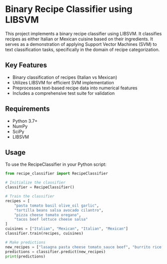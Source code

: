 # Binary Recipe Classifier using LIBSVM

This project implements a binary recipe classifier using LIBSVM. It classifies recipes as either Italian or Mexican cuisine based on their ingredients. It serves as a demonstration of applying Support Vector Machines (SVM) to text classification tasks, specifically in the domain of recipe categorization.

## Key Features

- Binary classification of recipes (Italian vs Mexican)
- Utilizes LIBSVM for efficient SVM implementation
- Preprocesses text-based recipe data into numerical features
- Includes a comprehensive test suite for validation

## Requirements

- Python 3.7+
- NumPy
- SciPy
- LIBSVM


## Usage

To use the RecipeClassifier in your Python script:

```python
from recipe_classifier import RecipeClassifier

# Initialize the classifier
classifier = RecipeClassifier()

# Train the classifier
recipes = [
    "pasta tomato basil olive_oil garlic",
    "tortilla beans salsa avocado cilantro",
    "pizza cheese tomato oregano",
    "tacos beef lettuce cheese salsa"
]
cuisines = ["Italian", "Mexican", "Italian", "Mexican"]
classifier.train(recipes, cuisines)

# Make predictions
new_recipes = ["lasagna pasta cheese tomato_sauce beef", "burrito rice beans salsa guacamole"]
predictions = classifier.predict(new_recipes)
print(predictions)